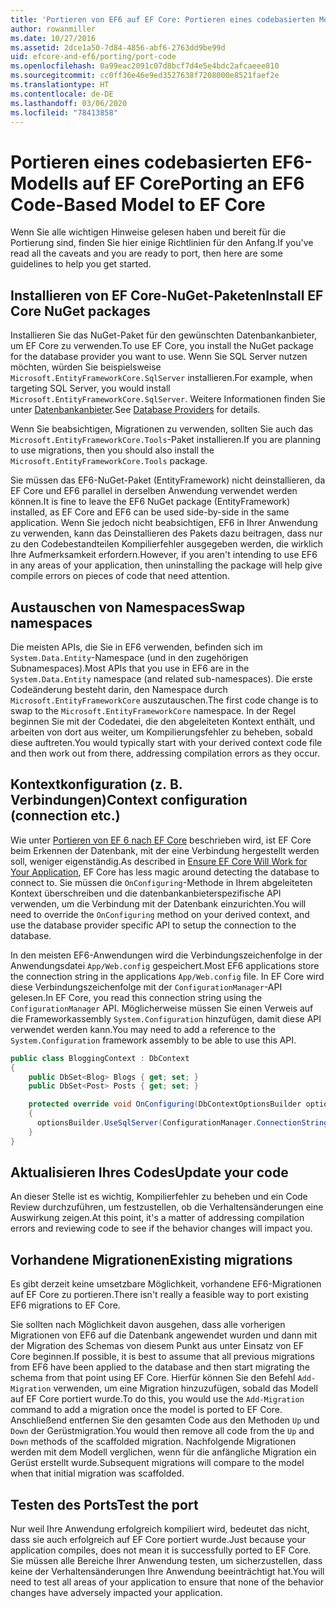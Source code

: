 ```yaml
---
title: 'Portieren von EF6 auf EF Core: Portieren eines codebasierten Modells'
author: rowanmiller
ms.date: 10/27/2016
ms.assetid: 2dce1a50-7d84-4856-abf6-2763dd9be99d
uid: efcore-and-ef6/porting/port-code
ms.openlocfilehash: 0a99eac2091c07d8bcf7d4e5e4bdc2afcaeee810
ms.sourcegitcommit: cc0ff36e46e9ed3527638f7208000e8521faef2e
ms.translationtype: HT
ms.contentlocale: de-DE
ms.lasthandoff: 03/06/2020
ms.locfileid: "78413858"
---
```

# <a name="porting-an-ef6-code-based-model-to-ef-core"></a><span data-ttu-id="7e823-102">Portieren eines codebasierten EF6-Modells auf EF Core</span><span class="sxs-lookup"><span data-stu-id="7e823-102">Porting an EF6 Code-Based Model to EF Core</span></span>

<span data-ttu-id="7e823-103">Wenn Sie alle wichtigen Hinweise gelesen haben und bereit für die Portierung sind, finden Sie hier einige Richtlinien für den Anfang.</span><span class="sxs-lookup"><span data-stu-id="7e823-103">If you've read all the caveats and you are ready to port, then here are some guidelines to help you get started.</span></span>

## <a name="install-ef-core-nuget-packages"></a><span data-ttu-id="7e823-104">Installieren von EF Core-NuGet-Paketen</span><span class="sxs-lookup"><span data-stu-id="7e823-104">Install EF Core NuGet packages</span></span>

<span data-ttu-id="7e823-105">Installieren Sie das NuGet-Paket für den gewünschten Datenbankanbieter, um EF Core zu verwenden.</span><span class="sxs-lookup"><span data-stu-id="7e823-105">To use EF Core, you install the NuGet package for the database provider you want to use.</span></span> <span data-ttu-id="7e823-106">Wenn Sie SQL Server nutzen möchten, würden Sie beispielsweise `Microsoft.EntityFrameworkCore.SqlServer` installieren.</span><span class="sxs-lookup"><span data-stu-id="7e823-106">For example, when targeting SQL Server, you would install `Microsoft.EntityFrameworkCore.SqlServer`.</span></span> <span data-ttu-id="7e823-107">Weitere Informationen finden Sie unter [Datenbankanbieter](../../core/providers/index.md).</span><span class="sxs-lookup"><span data-stu-id="7e823-107">See [Database Providers](../../core/providers/index.md) for details.</span></span>

<span data-ttu-id="7e823-108">Wenn Sie beabsichtigen, Migrationen zu verwenden, sollten Sie auch das `Microsoft.EntityFrameworkCore.Tools`-Paket installieren.</span><span class="sxs-lookup"><span data-stu-id="7e823-108">If you are planning to use migrations, then you should also install the `Microsoft.EntityFrameworkCore.Tools` package.</span></span>

<span data-ttu-id="7e823-109">Sie müssen das EF6-NuGet-Paket (EntityFramework) nicht deinstallieren, da EF Core und EF6 parallel in derselben Anwendung verwendet werden können.</span><span class="sxs-lookup"><span data-stu-id="7e823-109">It is fine to leave the EF6 NuGet package (EntityFramework) installed, as EF Core and EF6 can be used side-by-side in the same application.</span></span> <span data-ttu-id="7e823-110">Wenn Sie jedoch nicht beabsichtigen, EF6 in Ihrer Anwendung zu verwenden, kann das Deinstallieren des Pakets dazu beitragen, dass nur zu den Codebestandteilen Kompilierfehler ausgegeben werden, die wirklich Ihre Aufmerksamkeit erfordern.</span><span class="sxs-lookup"><span data-stu-id="7e823-110">However, if you aren't intending to use EF6 in any areas of your application, then uninstalling the package will help give compile errors on pieces of code that need attention.</span></span>

## <a name="swap-namespaces"></a><span data-ttu-id="7e823-111">Austauschen von Namespaces</span><span class="sxs-lookup"><span data-stu-id="7e823-111">Swap namespaces</span></span>

<span data-ttu-id="7e823-112">Die meisten APIs, die Sie in EF6 verwenden, befinden sich im `System.Data.Entity`-Namespace (und in den zugehörigen Subnamespaces).</span><span class="sxs-lookup"><span data-stu-id="7e823-112">Most APIs that you use in EF6 are in the `System.Data.Entity` namespace (and related sub-namespaces).</span></span> <span data-ttu-id="7e823-113">Die erste Codeänderung besteht darin, den Namespace durch `Microsoft.EntityFrameworkCore` auszutauschen.</span><span class="sxs-lookup"><span data-stu-id="7e823-113">The first code change is to swap to the `Microsoft.EntityFrameworkCore` namespace.</span></span> <span data-ttu-id="7e823-114">In der Regel beginnen Sie mit der Codedatei, die den abgeleiteten Kontext enthält, und arbeiten von dort aus weiter, um Kompilierungsfehler zu beheben, sobald diese auftreten.</span><span class="sxs-lookup"><span data-stu-id="7e823-114">You would typically start with your derived context code file and then work out from there, addressing compilation errors as they occur.</span></span>

## <a name="context-configuration-connection-etc"></a><span data-ttu-id="7e823-115">Kontextkonfiguration (z. B. Verbindungen)</span><span class="sxs-lookup"><span data-stu-id="7e823-115">Context configuration (connection etc.)</span></span>

<span data-ttu-id="7e823-116">Wie unter [Portieren von EF 6 nach EF Core](ensure-requirements.md) beschrieben wird, ist EF Core beim Erkennen der Datenbank, mit der eine Verbindung hergestellt werden soll, weniger eigenständig.</span><span class="sxs-lookup"><span data-stu-id="7e823-116">As described in [Ensure EF Core Will Work for Your Application](ensure-requirements.md), EF Core has less magic around detecting the database to connect to.</span></span> <span data-ttu-id="7e823-117">Sie müssen die `OnConfiguring`-Methode in Ihrem abgeleiteten Kontext überschreiben und die datenbankanbieterspezifische API verwenden, um die Verbindung mit der Datenbank einzurichten.</span><span class="sxs-lookup"><span data-stu-id="7e823-117">You will need to override the `OnConfiguring` method on your derived context, and use the database provider specific API to setup the connection to the database.</span></span>

<span data-ttu-id="7e823-118">In den meisten EF6-Anwendungen wird die Verbindungszeichenfolge in der Anwendungsdatei `App/Web.config` gespeichert.</span><span class="sxs-lookup"><span data-stu-id="7e823-118">Most EF6 applications store the connection string in the applications `App/Web.config` file.</span></span> <span data-ttu-id="7e823-119">In EF Core wird diese Verbindungszeichenfolge mit der `ConfigurationManager`-API gelesen.</span><span class="sxs-lookup"><span data-stu-id="7e823-119">In EF Core, you read this connection string using the `ConfigurationManager` API.</span></span> <span data-ttu-id="7e823-120">Möglicherweise müssen Sie einen Verweis auf die Frameworkassembly `System.Configuration` hinzufügen, damit diese API verwendet werden kann.</span><span class="sxs-lookup"><span data-stu-id="7e823-120">You may need to add a reference to the `System.Configuration` framework assembly to be able to use this API.</span></span>

``` csharp
public class BloggingContext : DbContext
{
    public DbSet<Blog> Blogs { get; set; }
    public DbSet<Post> Posts { get; set; }

    protected override void OnConfiguring(DbContextOptionsBuilder optionsBuilder)
    {
      optionsBuilder.UseSqlServer(ConfigurationManager.ConnectionStrings["BloggingDatabase"].ConnectionString);
    }
}
```

## <a name="update-your-code"></a><span data-ttu-id="7e823-121">Aktualisieren Ihres Codes</span><span class="sxs-lookup"><span data-stu-id="7e823-121">Update your code</span></span>

<span data-ttu-id="7e823-122">An dieser Stelle ist es wichtig, Kompilierfehler zu beheben und ein Code Review durchzuführen, um festzustellen, ob die Verhaltensänderungen eine Auswirkung zeigen.</span><span class="sxs-lookup"><span data-stu-id="7e823-122">At this point, it's a matter of addressing compilation errors and reviewing code to see if the behavior changes will impact you.</span></span>

## <a name="existing-migrations"></a><span data-ttu-id="7e823-123">Vorhandene Migrationen</span><span class="sxs-lookup"><span data-stu-id="7e823-123">Existing migrations</span></span>

<span data-ttu-id="7e823-124">Es gibt derzeit keine umsetzbare Möglichkeit, vorhandene EF6-Migrationen auf EF Core zu portieren.</span><span class="sxs-lookup"><span data-stu-id="7e823-124">There isn't really a feasible way to port existing EF6 migrations to EF Core.</span></span>

<span data-ttu-id="7e823-125">Sie sollten nach Möglichkeit davon ausgehen, dass alle vorherigen Migrationen von EF6 auf die Datenbank angewendet wurden und dann mit der Migration des Schemas von diesem Punkt aus unter Einsatz von EF Core beginnen.</span><span class="sxs-lookup"><span data-stu-id="7e823-125">If possible, it is best to assume that all previous migrations from EF6 have been applied to the database and then start migrating the schema from that point using EF Core.</span></span> <span data-ttu-id="7e823-126">Hierfür können Sie den Befehl `Add-Migration` verwenden, um eine Migration hinzuzufügen, sobald das Modell auf EF Core portiert wurde.</span><span class="sxs-lookup"><span data-stu-id="7e823-126">To do this, you would use the `Add-Migration` command to add a migration once the model is ported to EF Core.</span></span> <span data-ttu-id="7e823-127">Anschließend entfernen Sie den gesamten Code aus den Methoden `Up` und `Down` der Gerüstmigration.</span><span class="sxs-lookup"><span data-stu-id="7e823-127">You would then remove all code from the `Up` and `Down` methods of the scaffolded migration.</span></span> <span data-ttu-id="7e823-128">Nachfolgende Migrationen werden mit dem Modell verglichen, wenn für die anfängliche Migration ein Gerüst erstellt wurde.</span><span class="sxs-lookup"><span data-stu-id="7e823-128">Subsequent migrations will compare to the model when that initial migration was scaffolded.</span></span>

## <a name="test-the-port"></a><span data-ttu-id="7e823-129">Testen des Ports</span><span class="sxs-lookup"><span data-stu-id="7e823-129">Test the port</span></span>

<span data-ttu-id="7e823-130">Nur weil Ihre Anwendung erfolgreich kompiliert wird, bedeutet das nicht, dass sie auch erfolgreich auf EF Core portiert wurde.</span><span class="sxs-lookup"><span data-stu-id="7e823-130">Just because your application compiles, does not mean it is successfully ported to EF Core.</span></span> <span data-ttu-id="7e823-131">Sie müssen alle Bereiche Ihrer Anwendung testen, um sicherzustellen, dass keine der Verhaltensänderungen Ihre Anwendung beeinträchtigt hat.</span><span class="sxs-lookup"><span data-stu-id="7e823-131">You will need to test all areas of your application to ensure that none of the behavior changes have adversely impacted your application.</span></span>
